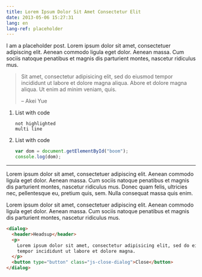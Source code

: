 ```yaml
---
title: Lorem Ipsum Dolor Sit Amet Consectetur Elit
date: 2013-05-06 15:27:31
lang: en
lang-ref: placeholder
---
```


I am a placeholder post. Lorem ipsum dolor sit amet, consectetuer adipiscing elit. Aenean commodo ligula eget dolor. Aenean massa. Cum sociis natoque penatibus et magnis dis parturient montes, nascetur ridiculus mus.

> Sit amet, consectetur adipisicing elit, sed do eiusmod tempor incididunt ut labore et dolore magna aliqua. Abore et dolore magna aliqua. Ut enim ad minim veniam, quis.
>
> – Akei Yue

1. List with code

   ```
   not highlighted
   multi line
   ```

2. List with code
   ```javascript
   var dom = document.getElementById("boom");
   console.log(dom);
   ```

---

Lorem ipsum dolor sit amet, consectetuer adipiscing elit. Aenean commodo ligula eget dolor. Aenean massa. Cum sociis natoque penatibus et magnis dis parturient montes, nascetur ridiculus mus. Donec quam felis, ultricies nec, pellentesque eu, pretium quis, sem. Nulla consequat massa quis enim.

Lorem ipsum dolor sit amet, consectetuer adipiscing elit. Aenean commodo ligula eget dolor. Aenean massa. Cum sociis natoque penatibus et magnis dis parturient montes, nascetur ridiculus mus.

```html
<dialog>
  <header>Headsup</header>
  <p>
    Lorem ipsum dolor sit amet, consectetur adipisicing elit, sed do eiusmod
    tempor incididunt ut labore et dolore magna.
  </p>
  <button type="button" class="js-close-dialog">Close</button>
</dialog>
```
